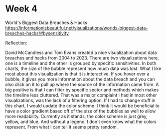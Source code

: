 # Week 4

World's Biggest Data Breaches & Hacks
https://informationisbeautiful.net/visualizations/worlds-biggest-data-breaches-hacks/#bysensitivity

Reflection:

David McCandless and Tom Evans created a nice visualization about data breaches and hacks from 2004 to 2023.
There are two visualizations here, one is a timeline and the other is grouped by specific sensitivities.
In both charts, the size of the bubble represent how much data was lost.
What I like most about this visualization is that it is interactive.
If you hover over a bubble, it gives you more information about the data breach and you can also click on it to pull up where the source of the information came from.
A big positive is that I can filter by specific sector and methods which makes the timeline less cluttered.
That was a major complaint I had in most other visualizations, was the lack of a filtering option.
If I had to change stuff in this chart, I would update the color scheme.
I think it would be beneficial to have a color gradient based off of the size of the bubbles as well to allow more readability.
Currently as it stands, the color scheme is just grey, yellow, and blue.
And without a legend, I don't even know what the colors represent.
From what I can tell it seems pretty random.
